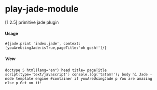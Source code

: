 play-jade-module
================

[1.2.5] primitive jade plugin

#### Usage
`#{jade.print 'index.jade', context:[youAreUsingJade:isTrue,pageTitle:'oh gosh!']/}`

##### View
`doctype 5
html(lang="en")
  head
    title= pageTitle
    script(type='text/javascript')
      console.log('tatam!');
  body
    h1 Jade - node template engine
    #container
      if youAreUsingJade
        p You are amazing
      else
        p Get on it!`